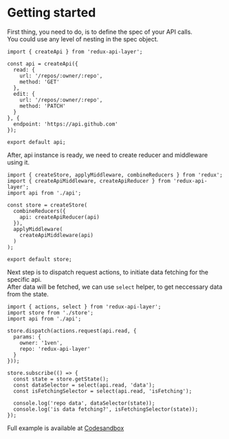 # Getting started
First thing, you need to do, is to define the spec of your API calls.
<br/>You could use any level of nesting in the spec object.
```
import { createApi } from 'redux-api-layer';

const api = createApi({
  read: {
    url: '/repos/:owner/:repo',
    method: 'GET'
  },
  edit: {
    url: '/repos/:owner/:repo',
    method: 'PATCH'
  }
}, {
  endpoint: 'https://api.github.com'
});

export default api;
```
After, api instance is ready, we need to create reducer and middleware using it.
```
import { createStore, applyMiddleware, combineReducers } from 'redux';
import { createApiMiddleware, createApiReducer } from 'redux-api-layer';
import api from './api';

const store = createStore(
  combineReducers({
    api: createApiReducer(api)
  }),
  applyMiddleware(
    createApiMiddleware(api)
  )
);

export default store;
```
Next step is to dispatch request actions, to initiate data fetching for the specific api.
<br/>After data will be fetched, we can use `select` helper, to get neccessary data from the state.
```
import { actions, select } from 'redux-api-layer';
import store from './store';
import api from './api';

store.dispatch(actions.request(api.read, {
  params: {
    owner: '1ven',
    repo: 'redux-api-layer'
  }
}));

store.subscribe(() => {
  const state = store.getState();
  const dataSelector = select(api.read, 'data');
  const isFetchingSelector = select(api.read, 'isFetching');

  console.log('repo data', dataSelector(state));
  console.log('is data fetching?', isFetchingSelector(state));
});
```

Full example is available at [Codesandbox]()